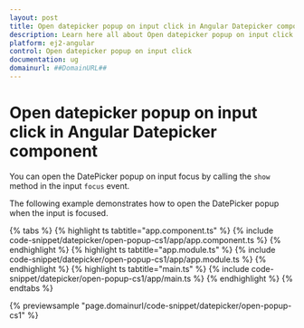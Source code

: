 ```yaml
---
layout: post
title: Open datepicker popup on input click in Angular Datepicker component | Syncfusion
description: Learn here all about Open datepicker popup on input click in Syncfusion Angular Datepicker component of Syncfusion Essential JS 2 and more.
platform: ej2-angular
control: Open datepicker popup on input click 
documentation: ug
domainurl: ##DomainURL##
---
```


# Open datepicker popup on input click in Angular Datepicker component

You can open the DatePicker popup on input focus by calling the `show` method in the input `focus` event.

The following example demonstrates how to open the DatePicker popup when the input is focused.

{% tabs %}
{% highlight ts tabtitle="app.component.ts" %}
{% include code-snippet/datepicker/open-popup-cs1/app/app.component.ts %}
{% endhighlight %}
{% highlight ts tabtitle="app.module.ts" %}
{% include code-snippet/datepicker/open-popup-cs1/app/app.module.ts %}
{% endhighlight %}
{% highlight ts tabtitle="main.ts" %}
{% include code-snippet/datepicker/open-popup-cs1/app/main.ts %}
{% endhighlight %}
{% endtabs %}
  
{% previewsample "page.domainurl/code-snippet/datepicker/open-popup-cs1" %}
